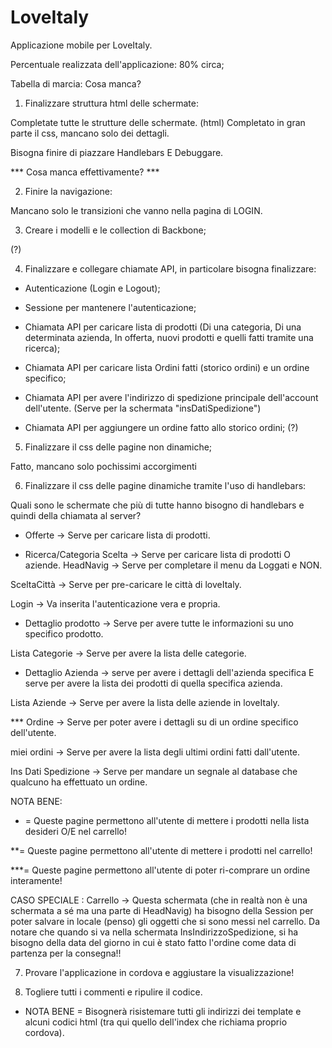 # LoveItaly
Applicazione mobile per LoveItaly.


Percentuale realizzata dell'applicazione: 80% circa;


Tabella di marcia: Cosa manca?


1) Finalizzare struttura html delle schermate:

Completate tutte le strutture delle schermate. (html)
Completato in gran parte il css, mancano solo dei dettagli.

Bisogna finire di piazzare Handlebars E Debuggare.

*** Cosa manca effettivamente? *** 




2) Finire la navigazione:

Mancano solo le transizioni che vanno nella pagina di LOGIN. 

3) Creare i modelli e le collection di Backbone;

(?)

4) Finalizzare e collegare chiamate API, in particolare bisogna finalizzare:
- Autenticazione (Login e Logout);
- Sessione per mantenere l'autenticazione;
- Chiamata API per caricare lista di prodotti (Di una categoria, Di una determinata azienda, In offerta, nuovi prodotti e quelli fatti tramite una ricerca);

- Chiamata API per caricare lista Ordini fatti (storico ordini) e un ordine specifico;
- Chiamata API per avere l'indirizzo di spedizione principale dell'account dell'utente. (Serve per la schermata "insDatiSpedizione")
- Chiamata API per aggiungere un ordine fatto allo storico ordini; (?)


5) Finalizzare il css delle pagine non dinamiche;

Fatto, mancano solo pochissimi accorgimenti


6) Finalizzare il css delle pagine dinamiche tramite l'uso di handlebars:

Quali sono le schermate che più di tutte hanno bisogno di handlebars e quindi della chiamata al server? 

* Offerte -> Serve per caricare lista di prodotti.

* Ricerca/Categoria Scelta -> Serve per caricare lista di prodotti O aziende.
HeadNavig -> Serve per completare il menu da Loggati e NON.

SceltaCittà -> Serve per pre-caricare le città di loveItaly.

Login -> Va inserita l'autenticazione vera e propria.

* Dettaglio prodotto -> Serve per avere tutte le informazioni su uno specifico prodotto.

Lista Categorie -> Serve per avere la lista delle categorie.

* Dettaglio Azienda -> serve per avere i dettagli dell'azienda specifica E serve per avere la lista dei prodotti di quella specifica azienda.

Lista Aziende -> Serve per avere la lista delle aziende in loveItaly.

*** Ordine -> Serve per poter avere i dettagli su di un ordine specifico dell'utente.

miei ordini -> Serve per avere la lista degli ultimi ordini fatti dall'utente.

Ins Dati Spedizione -> Serve per mandare un segnale al database che qualcuno ha effettuato un ordine.

NOTA BENE: 
* = Queste pagine permettono all'utente di mettere i prodotti nella lista desideri O/E nel carrello!

**= Queste pagine permettono all'utente di mettere i prodotti nel carrello!

***= Queste pagine permettono all'utente di poter ri-comprare un ordine interamente!


CASO SPECIALE : Carrello -> Questa schermata (che in realtà non è una schermata a sé ma una parte di HeadNavig) ha bisogno della Session per poter salvare in locale (penso) gli oggetti che si sono messi nel carrello.
Da notare che quando si va nella schermata InsIndirizzoSpedizione, si ha bisogno della data del giorno in cui è stato fatto l'ordine come data di partenza per la consegna!!

7) Provare l'applicazione in cordova e aggiustare la visualizzazione!

8) Togliere tutti i commenti e ripulire il codice.


* NOTA BENE = Bisognerà risistemare tutti gli indirizzi dei template e alcuni codici html (tra qui quello dell'index che richiama proprio cordova).
